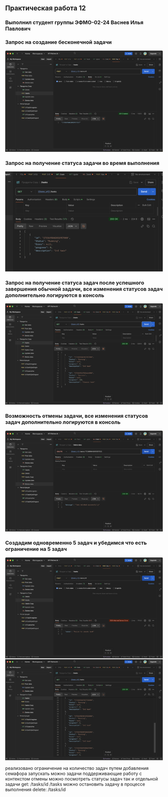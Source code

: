 ## Практическая работа 12

### Выполнил студент группы ЭФМО-02-24 Васнев Илья Павлович

### Запрос на создание бесконечной задачи
![Снимок экрана 2024-12-09 в 00.57.39.png](../img/pr_12/%D0%A1%D0%BD%D0%B8%D0%BC%D0%BE%D0%BA%20%D1%8D%D0%BA%D1%80%D0%B0%D0%BD%D0%B0%202024-12-09%20%D0%B2%2000.57.39.png)
### Запрос на получение статуса задачи во время выполнения
![Снимок экрана 2024-12-09 в 00.58.14.png](../img/pr_12/%D0%A1%D0%BD%D0%B8%D0%BC%D0%BE%D0%BA%20%D1%8D%D0%BA%D1%80%D0%B0%D0%BD%D0%B0%202024-12-09%20%D0%B2%2000.58.14.png)
### Запрос на получение статуса задач после успешного завершения обычной задачи, все изменения статусов задач дополнительно логируются в консоль
![Снимок экрана 2024-12-09 в 00.59.29.png](../img/pr_12/%D0%A1%D0%BD%D0%B8%D0%BC%D0%BE%D0%BA%20%D1%8D%D0%BA%D1%80%D0%B0%D0%BD%D0%B0%202024-12-09%20%D0%B2%2000.59.29.png)

### Возможность отмены задачи, все изменения статусов задач дополнительно логируются в консоль
![Снимок экрана 2024-12-09 в 01.00.56.png](../img/pr_12/%D0%A1%D0%BD%D0%B8%D0%BC%D0%BE%D0%BA%20%D1%8D%D0%BA%D1%80%D0%B0%D0%BD%D0%B0%202024-12-09%20%D0%B2%2001.00.56.png)
### Создадим одновременно 5 задач и убедимся что есть ограничение на 5 задач
![Снимок экрана 2024-12-09 в 01.11.02.png](../img/pr_12/%D0%A1%D0%BD%D0%B8%D0%BC%D0%BE%D0%BA%20%D1%8D%D0%BA%D1%80%D0%B0%D0%BD%D0%B0%202024-12-09%20%D0%B2%2001.11.02.png)
![Снимок экрана 2024-12-09 в 01.12.00.png](../img/pr_12/%D0%A1%D0%BD%D0%B8%D0%BC%D0%BE%D0%BA%20%D1%8D%D0%BA%D1%80%D0%B0%D0%BD%D0%B0%202024-12-09%20%D0%B2%2001.12.00.png)

реализовано ограничение на количество задач путем добавления семафора
запускать можно задачи поддерживающие работу с контекстом отмены
можно посмотреть статусы задач так и отдельной задачи get: /tasks/id /tasks 
можно остановить задачу в процессе выполнения delete: /tasks/id